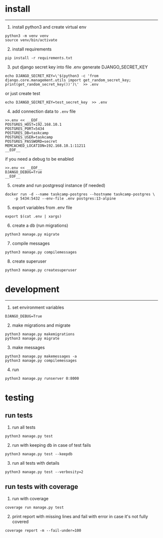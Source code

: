 # install

---

1. install python3 and create virtual env
```shell
python3 -m venv venv
source venv/bin/activate
```
2. install requirements
```shell
pip install -r requirements.txt
```
3. put django secret key into file .env
generate DJANGO_SECRET_KEY
```shell
echo DJANGO_SECRET_KEY=\'$(python3 -c 'from django.core.management.utils import get_random_secret_key; print(get_random_secret_key())')\'  >> .env
```
or just create test
```shell
echo DJANGO_SECRET_KEY=test_secret_key  >> .env
```
4. add connection data to `.env` file
```shell
>>.env << __EOF__
POSTGRES_HOST=192.168.10.1
POSTGRES_PORT=5434
POSTGRES_DB=taskcamp
POSTGRES_USER=taskcamp
POSTGRES_PASSWORD=secret
MEMCACHED_LOCATION=192.168.10.1:11211
__EOF__
```
if you need a debug to be enabled
```shell
>>.env << __EOF__
DJANGO_DEBUG=True
__EOF__
```
5. create and run postgresql instance (if needed)
```shell
docker run -d --name taskcamp-postgres --hostname taskcamp-postgres \
    -p 5434:5432 --env-file .env postgres:13-alpine
```
5. export variables from .env file
```shell
export $(cat .env | xargs)
```
6. create a db (run migrations)
```shell
python3 manage.py migrate
```
7. compile messages
```shell
python3 manage.py compilemessages
```
8. create superuser
```shell
python3 manage.py createsuperuser
```

# development

---
1. set environment variables
```shell
DJANGO_DEBUG=True
```

2. make migrations and migrate
```shell
python3 manage.py makemigrations
python3 manage.py migrate
```

3. make messages
```shell
python3 manage.py makemessages -a
python3 manage.py compilemessages
```

4. run
```shell
python3 manage.py runserver 0:8000
```

# testing

## run tests 

1. run all tests
```shell
python3 manage.py test
```
2. run with keeping db in case of test fails
```shell
python3 manage.py test --keepdb
```
3. run all tests with details
```shell
python3 manage.py test --verbosity=2
```

## run tests with coverage

1. run with coverage
```shell
coverage run manage.py test
```
2. print report with missing lines and fail with error in case it's not fully covered
```shell
coverage report -m --fail-under=100
```